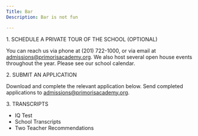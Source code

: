 ```yaml
---
Title: Bar
Description: Bar is not fun

---
```


1\. SCHEDULE A PRIVATE TOUR OF THE SCHOOL (OPTIONAL)
  
You can reach us via phone at (201) 722-1000, or via email at admissions@primorisacademy.org. We also host several open house events throughout the year. Please see our school calendar.

2\. SUBMIT AN APPLICATION
  
Download and complete the relevant application below. Send completed applications to admissions@primorisacademy.org.

3\. TRANSCRIPTS
  
* IQ Test 
* School Transcripts
* Two Teacher Recommendations